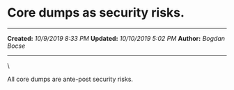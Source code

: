 Core dumps as security risks.
=============================

  -------------- ----------------------
  **Created:**   *10/9/2019 8:33 PM*
  **Updated:**   *10/10/2019 5:02 PM*
  **Author:**    *Bogdan Bocse*
  -------------- ----------------------

\

All core dumps are ante-post security risks.

 

